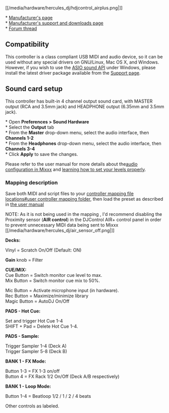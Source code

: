[[/media/hardware/hercules_dj/hdjcontrol_airplus.png|]]

\* [Manufacturer's page](https://www.hercules.com/en-us/dj/)  
\* [Manufacturer's support and downloads
page](https://support.hercules.com/en/product/djcontrolairplus-en//)  
\* [Forum
thread](https://www.mixxx.org/forums/viewtopic.php?f=7&t=9403)  

## Compatibility

This controller is a class compliant USB MIDI and audio device, so it
can be used without any special drivers on GNU/Linux, Mac OS X, and
Windows. However, if you wish to use the [ASIO sound
API](http://mixxx.org/manual/latest/chapters/configuration.html#audio-api)
under Windows, please install the latest driver package available from
the [Support
page](https://support.hercules.com/en/product/djcontrolinpulse300-en//).

## Sound card setup

This controller has built-in 4 channel output sound card, with MASTER
output (RCA and 3.5mm jack) and HEADPHONE output (6.35mm and 3.5mm
jack).

\* Open **Preferences \> Sound Hardware**  
\* Select the **Output** tab  
\* From the **Master** drop-down menu, select the audio interface, then
**Channels 1-2**  
\* From the **Headphones** drop-down menu, select the audio interface,
then **Channels 3-4**  
\* Click **Apply** to save the changes.  

Please refer to the user manual for more details about the[audio
configuration in
Mixxx](https://mixxx.org/manual/latest/en/chapters/example_setups.html#laptop-and-external-usb-audio-interface)
and [learning how to set your levels
properly](https://mixxx.org/manual/latest/en/chapters/djing_with_mixxx.html#djing-gain-staging).

### Mapping description

Save both MIDI and script files to your [controller mapping file
locations\#user controller mapping
folder](controller%20mapping%20file%20locations#user%20controller%20mapping%20folder),
then load the preset as described in [the user
manual](https://mixxx.org/manual/latest/en/chapters/controlling_mixxx.html#using-midi-hid-controllers)

NOTE: As it is not being used in the mapping , I'd recommend disabling
the Proximity sensor (**AIR control**) in the DJControl AIR+ control
panel in order to prevent unnecessary MIDI data being sent to Mixxx  
[[/media/hardware/hercules_dj/air_sensor_off.png|]]

**Decks:**

Vinyl = Scratch On/Off (Default: ON)  
  
**Gain** knob = Filter  
  
**CUE/MIX:**  
Cue Button = Switch monitor cue level to max.  
Mix Button = Switch monitor cue mix to 50%.  
  
  
Mic Button = Activate microphone input (in hardware).  
Rec Button = Maximize/minimize library  
Magic Button = AutoDJ On/Off  
  

**PADS - Hot Cue:**  

Set and trigger Hot Cue 1-4  
SHIFT + Pad = Delete Hot Cue 1-4.  

**PADS - Sample:**  
  
Trigger Sampler 1-4 (Deck A)  
Trigger Sampler 5-8 (Deck B)  
  
**BANK 1 - FX Mode:**  
  
Button 1-3 = FX 1-3 on/off  
Button 4 = FX Rack 1/2 On/Off (Deck A/B respectively)  
  
**BANK 1 - Loop Mode:**  

Button 1-4 = Beatloop 1/2 / 1 / 2 / 4 beats  
  
  

Other controls as labeled.
